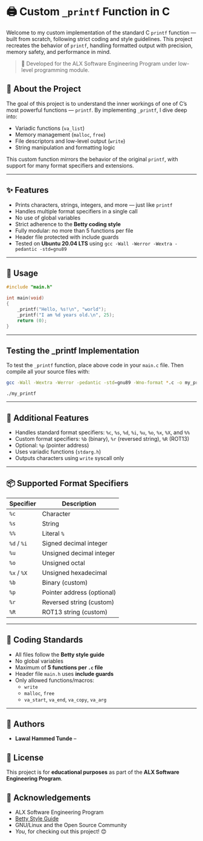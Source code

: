 # 🖨️ Custom `_printf` Function in C

Welcome to my custom implementation of the standard C `printf` function — built from scratch, following strict coding and style guidelines. This project recreates the behavior of `printf`, handling formatted output with precision, memory safety, and performance in mind.

> 🔧 Developed for the ALX Software Engineering Program under low-level programming module.


## 📖 About the Project

The goal of this project is to understand the inner workings of one of C’s most powerful functions — `printf`. By implementing `_printf`, I dive deep into:

- Variadic functions (`va_list`)
- Memory management (`malloc`, `free`)
- File descriptors and low-level output (`write`)
- String manipulation and formatting logic

This custom function mirrors the behavior of the original `printf`, with support for many format specifiers and extensions.

---

## ✨ Features

- Prints characters, strings, integers, and more — just like `printf`
- Handles multiple format specifiers in a single call
- No use of global variables
- Strict adherence to the **Betty coding style**
- Fully modular: no more than 5 functions per file
- Header file protected with include guards
- Tested on **Ubuntu 20.04 LTS** using `gcc -Wall -Werror -Wextra -pedantic -std=gnu89`

---

## 🧪 Usage

```c
#include "main.h"

int main(void)
{
    _printf("Hello, %s!\n", "world");
    _printf("I am %d years old.\n", 25);
    return (0);
}

```
---

## Testing the _printf Implementation

To test the `_printf` function, place above code in your `main.c` file. Then compile all your source files with:

```bash
gcc -Wall -Wextra -Werror -pedantic -std=gnu89 -Wno-format *.c -o my_printf

```
```
./my_printf

```
---

## 🚀 Additional  Features

- Handles standard format specifiers: `%c`, `%s`, `%d`, `%i`, `%u`, `%o`, `%x`, `%X`, and `%%`
- Custom format specifiers: `%b` (binary), `%r` (reversed string), `%R` (ROT13)
- Optional: `%p` (pointer address)
- Uses variadic functions (`stdarg.h`)
- Outputs characters using `write` syscall only

---
## 📦 Supported Format Specifiers

| Specifier | Description                  |
|-----------|------------------------------|
| `%c`      | Character                    |
| `%s`      | String                       |
| `%%`      | Literal `%`                  |
| `%d` / `%i`| Signed decimal integer      |
| `%u`      | Unsigned decimal integer     |
| `%o`      | Unsigned octal               |
| `%x` / `%X`| Unsigned hexadecimal        |
| `%b`      | Binary (custom)              |
| `%p`      | Pointer address (optional)   |
| `%r`      | Reversed string (custom)     |
| `%R`      | ROT13 string (custom)        |

---
## 🧪 Coding Standards

- All files follow the **Betty style guide**
- No global variables
- Maximum of **5 functions per `.c` file**
- Header file `main.h` uses **include guards**
- Only allowed functions/macros:
  - `write`
  - `malloc`, `free`
  - `va_start`, `va_end`, `va_copy`, `va_arg`
---
## 👥 Authors

- **Lawal Hammed Tunde** – 

## 📃 License

This project is for **educational purposes** as part of the **ALX Software Engineering Program**.

## 🙌 Acknowledgements

- ALX Software Engineering Program
- [Betty Style Guide](https://github.com/holbertonschool/Betty)
- GNU/Linux and the Open Source Community
- *You*, for checking out this project! 😊
